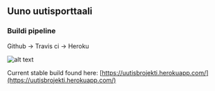 ## Uuno uutisporttaali


### Buildi pipeline

Github -> Travis ci -> Heroku

![alt text](https://travis-ci.org/Zudoku/webpabrojekti.svg?branch=master "Logo Title Text 1")

Current stable build found here: [https://uutisbrojekti.herokuapp.com/](https://uutisbrojekti.herokuapp.com/)